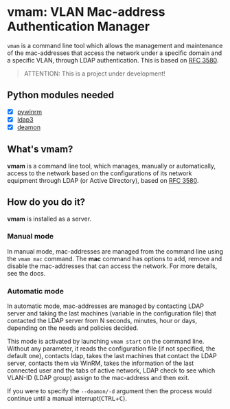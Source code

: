# vmam: VLAN Mac-address Authentication Manager

`vmam` is a command line tool which allows the management and maintenance of the mac-addresses 
that access the network under a specific domain and a specific VLAN, through LDAP authentication.
This is based on [RFC 3580](https://tools.ietf.org/html/rfc3580).

> ATTENTION: This is a project under development!

## Python modules needed

- [x] [pywinrm](https://github.com/diyan/pywinrm)
- [x] [ldap3](https://github.com/cannatag/ldap3)
- [x] [deamon](https://pagure.io/python-daemon/)

## What's vmam?

**vmam** is a command line tool, which manages, manually or automatically, 
access to the network based on the configurations of its network equipment through LDAP (or Active Directory), 
based on [RFC 3580](https://tools.ietf.org/html/rfc3580).

## How do you do it?

**vmam** is installed as a server. 

### Manual mode

In manual mode, mac-addresses are managed from the command line using the `vmam mac` command.
The **mac** command has options to add, remove and disable the mac-addresses that can access the network.
For more details, see the docs.

### Automatic mode

In automatic mode, mac-addresses are managed by contacting LDAP server and taking the last machines (variable in the configuration file) 
that contacted the LDAP server from N seconds, minutes, hour or days, depending on the needs and policies decided. 

This mode is activated by launching `vmam start` on the command line. 
Without any parameter, it reads the configuration file (if not specified, the default one), 
contacts ldap, takes the last machines that contact the LDAP server, contacts them via WinRM, 
takes the information of the last connected user and the tabs of active network, LDAP check to see which VLAN-ID (LDAP group)
assign to the mac-address and then exit.

If you were to specify the `--deamon/-d` argument then the process would continue until a manual interrupt(<kbd>CTRL</kbd>+<kbd>C</kbd>).